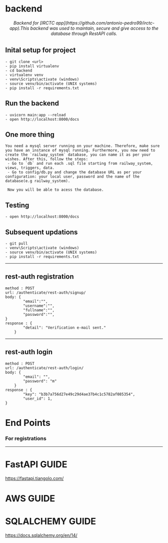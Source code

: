 # backend
<h6 align="center" >
    Backend for [IRCTC app](https://github.com/antonio-pedro99/irctc-app).This backend was used to maintain, secure and give access to the database through RestAPI calls.
</h1>

## Inital setup for project 
    - git clone <url>
    - pip install virtualenv
    - cd backend
    - virtualenv venv
    - venv\Scripts\activate (windows)
    - source venv/bin/activate (UNIX systems)
    - pip install -r requirements.txt

## Run the backend
    - uvicorn main:app --reload
    - open http://localhost:8000/docs
## One more thing
    You need a mysql server running on your machine. Therefore, make sure you have an instance of mysql running. Furthermore, you now need to create the `railway_system` database, you can name it as per your wishes. After this, follow the steps:
     - Go to `db` and run each .sql file starting from railway_system, views, triggers, data. 
     - Go to config/db.py and change the database URL as per your configuration: your local user, password and the name of the database(e.g railway_system).
     
     Now you will be able to acess the database.
## Testing
    - open http://localhost:8000/docs
    
## Subsequent updations
    - git pull
    - venv\Scripts\activate (windows)
    - source venv/bin/activate (UNIX systems)
    - pip install -r requirements.txt

___
## rest-auth registration 
    method : POST
    url: /authenticate/rest-auth/signup/
    body: {
            "email":"",
            "username":"",
            "fullname":"",
            "password":"",
    }
    response : {
            "detail": "Verification e-mail sent."
        }
___
## rest-auth login 
    method : POST
    url: /authenticate/rest-auth/login/
    body: {
            "email": "",
            "password": "m"
        }
    response : {
            "key": "b3b7a756d27e49c29d4ae37b4c1c5782af085354",
            "user_id": 1,
    }


# End Points

### For registrations

___



# FastAPI GUIDE
https://fastapi.tiangolo.com/
# AWS GUIDE

# SQLALCHEMY GUIDE

https://docs.sqlalchemy.org/en/14/
